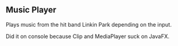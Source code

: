 ## Music Player

Plays music from the hit band Linkin Park depending on the input.

Did it on console because Clip and MediaPlayer suck on JavaFX.

